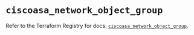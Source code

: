 # `ciscoasa_network_object_group`

Refer to the Terraform Registry for docs: [`ciscoasa_network_object_group`](https://registry.terraform.io/providers/ciscodevnet/ciscoasa/1.3.0/docs/resources/network_object_group).
